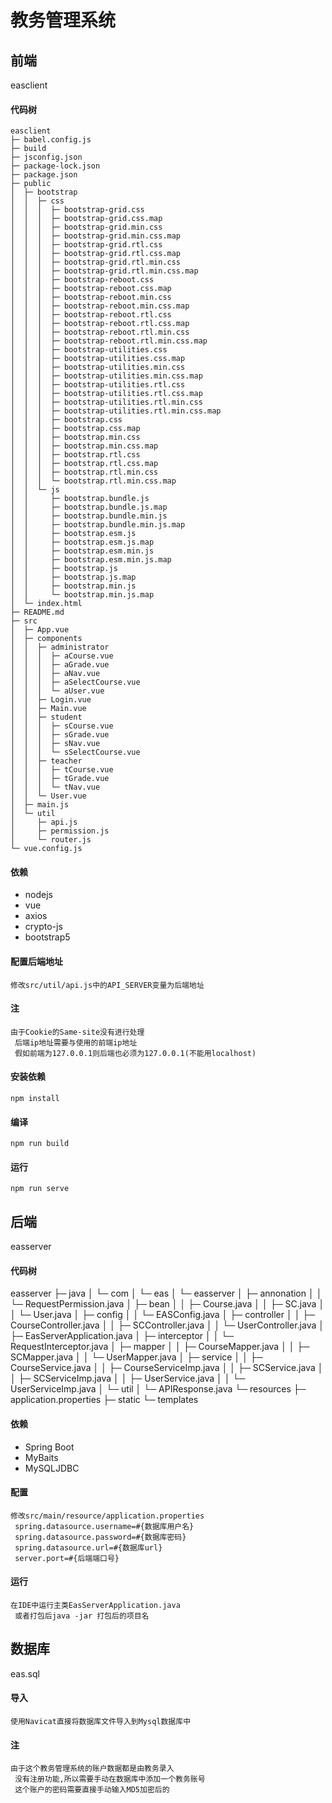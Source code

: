 # 教务管理系统

## 前端
easclient
#### 代码树
```
easclient
├─ babel.config.js
├─ build
├─ jsconfig.json
├─ package-lock.json
├─ package.json
├─ public
│  ├─ bootstrap
│  │  ├─ css
│  │  │  ├─ bootstrap-grid.css
│  │  │  ├─ bootstrap-grid.css.map
│  │  │  ├─ bootstrap-grid.min.css
│  │  │  ├─ bootstrap-grid.min.css.map
│  │  │  ├─ bootstrap-grid.rtl.css
│  │  │  ├─ bootstrap-grid.rtl.css.map
│  │  │  ├─ bootstrap-grid.rtl.min.css
│  │  │  ├─ bootstrap-grid.rtl.min.css.map
│  │  │  ├─ bootstrap-reboot.css
│  │  │  ├─ bootstrap-reboot.css.map
│  │  │  ├─ bootstrap-reboot.min.css
│  │  │  ├─ bootstrap-reboot.min.css.map
│  │  │  ├─ bootstrap-reboot.rtl.css
│  │  │  ├─ bootstrap-reboot.rtl.css.map
│  │  │  ├─ bootstrap-reboot.rtl.min.css
│  │  │  ├─ bootstrap-reboot.rtl.min.css.map
│  │  │  ├─ bootstrap-utilities.css
│  │  │  ├─ bootstrap-utilities.css.map
│  │  │  ├─ bootstrap-utilities.min.css
│  │  │  ├─ bootstrap-utilities.min.css.map
│  │  │  ├─ bootstrap-utilities.rtl.css
│  │  │  ├─ bootstrap-utilities.rtl.css.map
│  │  │  ├─ bootstrap-utilities.rtl.min.css
│  │  │  ├─ bootstrap-utilities.rtl.min.css.map
│  │  │  ├─ bootstrap.css
│  │  │  ├─ bootstrap.css.map
│  │  │  ├─ bootstrap.min.css
│  │  │  ├─ bootstrap.min.css.map
│  │  │  ├─ bootstrap.rtl.css
│  │  │  ├─ bootstrap.rtl.css.map
│  │  │  ├─ bootstrap.rtl.min.css
│  │  │  └─ bootstrap.rtl.min.css.map
│  │  └─ js
│  │     ├─ bootstrap.bundle.js
│  │     ├─ bootstrap.bundle.js.map
│  │     ├─ bootstrap.bundle.min.js
│  │     ├─ bootstrap.bundle.min.js.map
│  │     ├─ bootstrap.esm.js
│  │     ├─ bootstrap.esm.js.map
│  │     ├─ bootstrap.esm.min.js
│  │     ├─ bootstrap.esm.min.js.map
│  │     ├─ bootstrap.js
│  │     ├─ bootstrap.js.map
│  │     ├─ bootstrap.min.js
│  │     └─ bootstrap.min.js.map
│  └─ index.html
├─ README.md
├─ src
│  ├─ App.vue
│  ├─ components
│  │  ├─ administrator
│  │  │  ├─ aCourse.vue
│  │  │  ├─ aGrade.vue
│  │  │  ├─ aNav.vue
│  │  │  ├─ aSelectCourse.vue
│  │  │  └─ aUser.vue
│  │  ├─ Login.vue
│  │  ├─ Main.vue
│  │  ├─ student
│  │  │  ├─ sCourse.vue
│  │  │  ├─ sGrade.vue
│  │  │  ├─ sNav.vue
│  │  │  └─ sSelectCourse.vue
│  │  ├─ teacher
│  │  │  ├─ tCourse.vue
│  │  │  ├─ tGrade.vue
│  │  │  └─ tNav.vue
│  │  └─ User.vue
│  ├─ main.js
│  └─ util
│     ├─ api.js
│     ├─ permission.js
│     └─ router.js
└─ vue.config.js

```  

#### 依赖
  - nodejs 
  - vue
  - axios
  - crypto-js
  - bootstrap5
   
#### 配置后端地址
```
修改src/util/api.js中的API_SERVER变量为后端地址
```
#### 注
```
由于Cookie的Same-site没有进行处理
 后端ip地址需要与使用的前端ip地址
 假如前端为127.0.0.1则后端也必须为127.0.0.1(不能用localhost)
```

#### 安装依赖
```
npm install
```
#### 编译
```
npm run build
```
#### 运行
```
npm run serve
```

## 后端
easserver

#### 代码树

easserver
├─ java
│  └─ com
│     └─ eas
│        └─ easserver
│           ├─ annonation
│           │  └─ RequestPermission.java
│           ├─ bean
│           │  ├─ Course.java
│           │  ├─ SC.java
│           │  └─ User.java
│           ├─ config
│           │  └─ EASConfig.java
│           ├─ controller
│           │  ├─ CourseController.java
│           │  ├─ SCController.java
│           │  └─ UserController.java
│           ├─ EasServerApplication.java
│           ├─ interceptor
│           │  └─ RequestInterceptor.java
│           ├─ mapper
│           │  ├─ CourseMapper.java
│           │  ├─ SCMapper.java
│           │  └─ UserMapper.java
│           ├─ service
│           │  ├─ CourseService.java
│           │  ├─ CourseServiceImp.java
│           │  ├─ SCService.java
│           │  ├─ SCServiceImp.java
│           │  ├─ UserService.java
│           │  └─ UserServiceImp.java
│           └─ util
│              └─ APIResponse.java
└─ resources
   ├─ application.properties
   ├─ static
   └─ templates

#### 依赖
- Spring Boot
- MyBaits
- MySQLJDBC

#### 配置
```
修改src/main/resource/application.properties
 spring.datasource.username=#{数据库用户名}
 spring.datasource.password=#{数据库密码}
 spring.datasource.url=#{数据库url}
 server.port=#{后端端口号}
```
#### 运行
```
在IDE中运行主类EasServerApplication.java
 或者打包后java -jar 打包后的项目名
```
## 数据库
eas.sql

#### 导入
```
使用Navicat直接将数据库文件导入到Mysql数据库中
```
#### 注
```
由于这个教务管理系统的账户数据都是由教务录入
 没有注册功能,所以需要手动在数据库中添加一个教务账号
 这个账户的密码需要直接手动输入MD5加密后的
```

